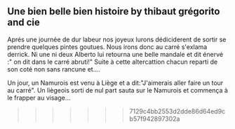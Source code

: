 ## Une bien belle bien  histoire by thibaut grégorito and cie 

Aprés une journée de dur labeur nos joyeux lurons dédiciderent de sortir se prendre quelques pintes goutues.
Nous irons donc au carré s'exlama derrick. Ni une ni deux Alberto lui retourna une belle mandale et dit énervé :" on dit dans le carré abruti!"
Suite à cette altercattion chacun reparti de son coté non sans rancune et....

Un jour, un Namurois est venu à Liège et a dit:"J'aimerais aller faire un tour au carré". Un liègeois sorti de nul part sauta sur le Namurois et commença à le frapper au visage...
>>>>>>> 7129c4bb2553d2dde86d64ed9cb57f942897302a
